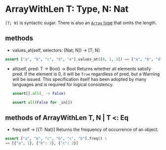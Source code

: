# ArrayWithLen T: Type, N: Nat

`[T; N]` is syntactic sugar. There is also an [`Array` type](./Array.md) that omits the length.

## methods

* values_at(self, selectors: [Nat; N]) -> [T; N]

```python
assert ["a", "b", "c", "d", "e"].values_at([0, 1, 3]) == ["a", "b", "d"]
```

* all(self, pred: T -> Bool) -> Bool
    Returns whether all elements satisfy pred.
    If the element is 0, it will be `True` regardless of pred, but a Warning will be issued.
    This specification itself has been adopted by many languages and is required for logical consistency.

    ```python
    assert[].all(_ -> False)
    ```

    ```python
    assert all(False for _in[])
    ```

## methods of ArrayWithLen T, N | T <: Eq

* freq self -> [{T: Nat}]
    Returns the frequency of occurrence of an object.

```python
assert ["a", "b", "c", "b", "c", "b"].freq() \
== [{"a", 1}, {"b": 3}, {"c": 2}]
```